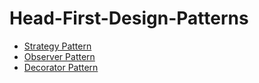 # Head-First-Design-Patterns

- [Strategy Pattern](src/com/designpatterns/strategy)
- [Observer Pattern](src/com/designpatterns/observer)
- [Decorator Pattern](src/com/designpatterns/decorator)